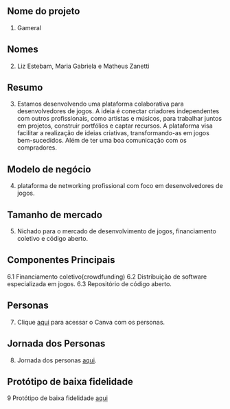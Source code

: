 ## Nome do projeto
1. Gameral
## Nomes 
2. Liz Estebam, Maria Gabriela e Matheus Zanetti
## Resumo
3. Estamos desenvolvendo uma plataforma colaborativa para desenvolvedores de jogos. A ideia é conectar criadores independentes com outros profissionais, como artistas e músicos, para trabalhar juntos em projetos, construir portfólios e captar recursos. A plataforma visa facilitar a realização de ideias criativas, transformando-as em jogos bem-sucedidos. Além de ter uma boa comunicação com os compradores.
## Modelo de negócio
4. plataforma de networking profissional com foco em desenvolvedores de jogos.
## Tamanho de mercado 
5. Nichado para o mercado de desenvolvimento de jogos, financiamento coletivo e código aberto.
## Componentes Principais 
6.1 Financiamento coletivo(crowdfunding)
6.2 Distribuição de software especializada em jogos.
6.3 Repositório de código aberto.
## Personas
7. Clique [aqui](https://www.canva.com/design/DAGPXX-iZ6Y/kASHAMXYNHiOxbvBtd43nw/edit?utm_content=DAGPXX-iZ6Y&utm_campaign=designshare&utm_medium=link2&utm_source=sharebutton) para acessar o Canva com os personas.
## Jornada dos Personas
8. Jornada dos personas [aqui](https://github.com/mayb-ai/Projeto-ES-II/tree/main/DOCS).
## Protótipo de baixa fidelidade
9 Protótipo de baixa fidelidade [aqui](https://app.moqups.com/Wd9qNTm66zxK5Ql4omWBXln3eHdTQLu3/view/page/acaaa9c8c)
